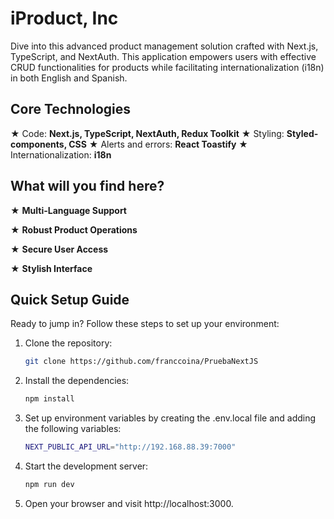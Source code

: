 # iProduct, Inc

Dive into this advanced product management solution crafted with Next.js, TypeScript, and NextAuth. This application empowers users with effective CRUD functionalities for products while facilitating internationalization (i18n) in both English and Spanish. 

## Core Technologies

 ★ Code: **Next.js, TypeScript, NextAuth, Redux Toolkit**
 ★ Styling: **Styled-components, CSS**
 ★ Alerts and errors: **React Toastify**
 ★ Internationalization: **i18n**

## What will you find here?

★ **Multi-Language Support**

★ **Robust Product Operations**

★ **Secure User Access**

★ **Stylish Interface**

## Quick Setup Guide

Ready to jump in? Follow these steps to set up your environment: 

1. Clone the repository:

   ```bash
   git clone https://github.com/franccoina/PruebaNextJS

2. Install the dependencies:

   ```bash
   npm install

3. Set up environment variables by creating the .env.local file and adding the following variables:

   ```bash
   NEXT_PUBLIC_API_URL="http://192.168.88.39:7000"

4. Start the development server:

   ```bash
   npm run dev 

5.  Open your browser and visit http://localhost:3000. 

